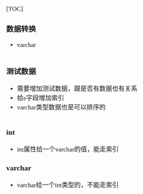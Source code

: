 <span  style="font-family: Simsun,serif; font-size: 17px; ">

[TOC]

### 数据转换

- varchar
~~~sql

~~~


### 测试数据

- 需要增加测试数据，跟是否有数据也有关系
- 给e字段增加索引
- varchar类型数据也是可以排序的 
~~~

~~~

### int

- int属性给一个varchar的值，能走索引

### varchar

- varchar给一个int类型的，不能走索引

</span>